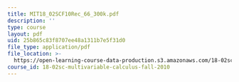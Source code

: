```yaml
---
title: MIT18_02SCF10Rec_66_300k.pdf
description: ''
type: course
layout: pdf
uid: 25b865c83f8707ee48a1311b7e5f31d0
file_type: application/pdf
file_location: >-
  https://open-learning-course-data-production.s3.amazonaws.com/18-02sc-multivariable-calculus-fall-2010/25b865c83f8707ee48a1311b7e5f31d0_MIT18_02SCF10Rec_66_300k.pdf
course_id: 18-02sc-multivariable-calculus-fall-2010
---
```

